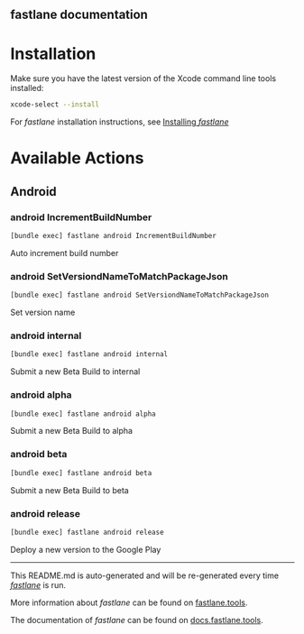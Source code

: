 fastlane documentation
----

# Installation

Make sure you have the latest version of the Xcode command line tools installed:

```sh
xcode-select --install
```

For _fastlane_ installation instructions, see [Installing _fastlane_](https://docs.fastlane.tools/#installing-fastlane)

# Available Actions

## Android

### android IncrementBuildNumber

```sh
[bundle exec] fastlane android IncrementBuildNumber
```

Auto increment build number

### android SetVersiondNameToMatchPackageJson

```sh
[bundle exec] fastlane android SetVersiondNameToMatchPackageJson
```

Set version name

### android internal

```sh
[bundle exec] fastlane android internal
```

Submit a new Beta Build to internal

### android alpha

```sh
[bundle exec] fastlane android alpha
```

Submit a new Beta Build to alpha

### android beta

```sh
[bundle exec] fastlane android beta
```

Submit a new Beta Build to beta

### android release

```sh
[bundle exec] fastlane android release
```

Deploy a new version to the Google Play

----

This README.md is auto-generated and will be re-generated every time [_fastlane_](https://fastlane.tools) is run.

More information about _fastlane_ can be found on [fastlane.tools](https://fastlane.tools).

The documentation of _fastlane_ can be found on [docs.fastlane.tools](https://docs.fastlane.tools).
